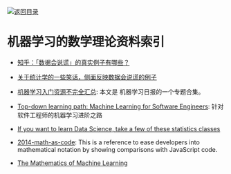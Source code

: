 [![返回目录](https://user-images.githubusercontent.com/5803001/38079637-ff0abcf0-3371-11e8-9b76-ad651620afc7.jpg)](https://github.com/wxyyxc1992/Awesome-Links)

# 机器学习的数学理论资料索引

* [知乎：「数据会说谎」的真实例子有哪些？](https://www.zhihu.com/question/19578400)

* [关于统计学的一些笑话，侧面反映数据会说谎的例子](https://www.zhihu.com/question/51496960/answer/127728799)

* [机器学习入门资源不完全汇总](http://ml.memect.com/article/machine-learning-guide.html): 本文是 机器学习日报的一个专题合集。

* [Top-down learning path: Machine Learning for Software Engineers](https://github.com/ZuzooVn/machine-learning-for-software-engineers): 针对软件工程师的机器学习进阶之路

* [If you want to learn Data Science, take a few of these statistics classes](https://medium.freecodecamp.com/if-you-want-to-learn-data-science-take-a-few-of-these-statistics-classes-9bbabab098b9#.esdiw8wnk)

* [2014-math-as-code](https://github.com/Jam3/math-as-code): This is a reference to ease developers into mathematical notation by showing comparisons with JavaScript code.

- [The Mathematics of Machine Learning](http://www.datasciencecentral.com/profiles/blogs/the-mathematics-of-machine-learning)

